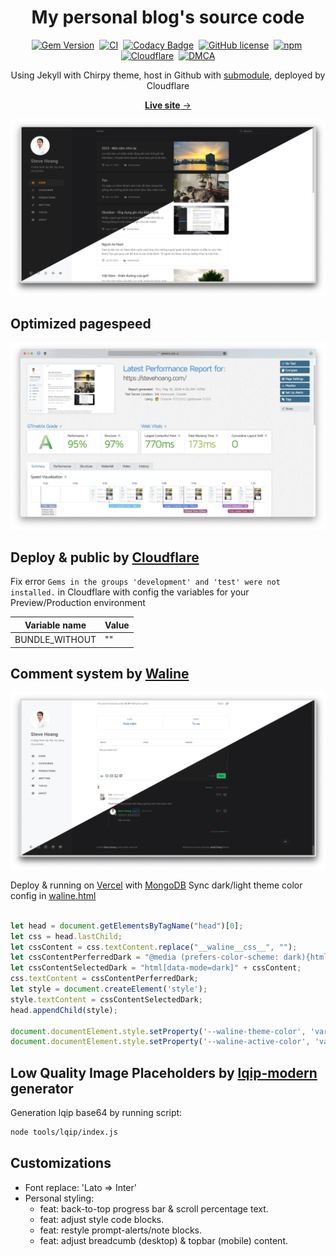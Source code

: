 <!-- markdownlint-disable-next-line -->
<div align="center">

  <!-- markdownlint-disable-next-line -->
  # My personal blog's source code
  
  [![Gem Version](https://img.shields.io/gem/v/jekyll-theme-chirpy?color=brightgreen)][gem]&nbsp;
  [![CI](https://github.com/lotusk08/lotusk08.github.io/actions/workflows/ci.yml/badge.svg?branch=master&event=push)][ci]&nbsp;
  [![Codacy Badge](https://app.codacy.com/project/badge/Grade/4e556876a3c54d5e8f2d2857c4f43894)][codacy]&nbsp;
  [![GitHub license](https://img.shields.io/github/license/cotes2020/jekyll-theme-chirpy.svg)][license]&nbsp;
  [![npm](https://img.shields.io/npm/v/jekyll-theme-chirpy)][npm]&nbsp;
  [![Cloudflare](https://img.shields.io/badge/Pages-deployed-blue?logo=cloudflare)][cf]&nbsp;
  [![DMCA](https://img.shields.io/badge/DMCA-protected-green)][dmca]

  Using Jekyll with Chirpy theme, host in Github with [submodule][lib], deployed by Cloudflare
  
  [**Live site** → ][stevehoang.com]

  [![stevehoang.com](/docs/stevehoang.com.webp)][stevehoang.com]
 
</div>

## Optimized pagespeed
[![stevehoang.com](/docs/pagespeed.webp)][stevehoang.com]

## Deploy & public by [Cloudflare][cf]
Fix error `Gems in the groups 'development' and 'test' were not installed.` in Cloudflare with config the variables for your Preview/Production environment

Variable name|Value
---|---
BUNDLE_WITHOUT|""

## Comment system by [Waline][waline]
[![stevehoang.com](/docs/comment-system.webp)][stevehoang.com]

Deploy & running on [Vercel][vercel] with [MongoDB][mon]
Sync dark/light theme color config in [waline.html][waline.html]

```javascript

let head = document.getElementsByTagName("head")[0];
let css = head.lastChild;
let cssContent = css.textContent.replace("__waline__css__", "");
let cssContentPerferredDark = "@media (prefers-color-scheme: dark){html:not([data-mode])" + cssContent + "}";
let cssContentSelectedDark = "html[data-mode=dark]" + cssContent;
css.textContent = cssContentPerferredDark;
let style = document.createElement('style');
style.textContent = cssContentSelectedDark;
head.appendChild(style);

document.documentElement.style.setProperty('--waline-theme-color', 'var(--link-color)');
document.documentElement.style.setProperty('--waline-active-color', 'var(--sidebar-active-color)');
```

## Low Quality Image Placeholders by [lqip-modern][lqip] generator
Generation lqip base64 by running script:

```bash
node tools/lqip/index.js
```
## Customizations
- Font replace: 'Lato => Inter'
- Personal styling:
  - feat: back-to-top progress bar & scroll percentage text.
  - feat: adjust style code blocks.
  - feat: restyle prompt-alerts/note blocks.
  - feat: adjust breadcumb (desktop) & topbar (mobile) content.

[gem]: https://rubygems.org/gems/jekyll-theme-chirpy
[ci]: https://github.com/lotusk08/lotusk08.github.io/actions/workflows/ci.yml?query=event%3Apush+branch%3Amaster
[codacy]: https://app.codacy.com/gh/cotes2020/jekyll-theme-chirpy/dashboard
[license]: https://github.com/cotes2020/jekyll-theme-chirpy/blob/master/LICENSE
[npm]: https://www.npmjs.com/package/jekyll-theme-chirpy
[cf]: https://lotusk08-github-io.pages.dev
[dmca]: https://www.dmca.com/r/84e1gg7
[jekyllrb]: https://jekyllrb.com
[stevehoang.com]: https://stevehoang.com
[lib]: https://github.com/lotusk08/theme-static-assets
[lqip]: https://github.com/transitive-bullshit/lqip-modern
[waline]: https://github.com/walinejs/waline
[waline.html]: https://github.com/lotusk08/lotusk08.github.io/blob/34bf7b0643f7aae4fa812745794a020d9ce5863f/_includes/comments/waline.html
[vercel]: http://vercel.com
[mon]: http://mongodb.com

